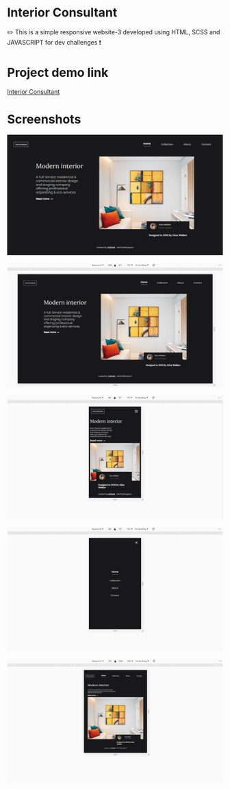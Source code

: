 # Interior Consultant
✏️ This is a simple responsive website-3 developed using HTML, SCSS and JAVASCRIPT for dev challenges ❗

# Project demo link

<a href="https://mithesh14.github.io/My-Gallery/">Interior Consultant</a>

# Screenshots 

![screenshots](https://github.com/Mithesh14/Interior-consultant/blob/main/images/image1.jpg)

![screenshots](https://github.com/Mithesh14/Interior-consultant/blob/main/images/image2.jpg)

![screenshots](https://github.com/Mithesh14/Interior-consultant/blob/main/images/image3.jpg)

![screenshots](https://github.com/Mithesh14/Interior-consultant/blob/main/images/image4.jpg)

![screenshots](https://github.com/Mithesh14/Interior-consultant/blob/main/images/image5.jpg)
